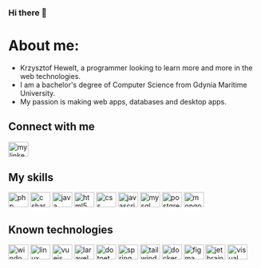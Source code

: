 ### Hi there 👋

# About me:

- Krzysztof Hewelt, a programmer looking to learn more and more in the web technologies.
- I am a bachelor's degree of Computer Science from Gdynia Maritime University.
- My passion is making web apps, databases and desktop apps.

## Connect with me
<a href="https://www.linkedin.com/in/krzysztof-hewelt-479197237/"><img width="40" height="30" alt="my linkedin" src="https://cdn.jsdelivr.net/gh/devicons/devicon/icons/linkedin/linkedin-original.svg"></a>

## My skills
<div style="display:inline-block;">
<img width="40" height="30" alt="php" src="https://cdn.jsdelivr.net/gh/devicons/devicon/icons/php/php-original.svg">
<img width="40" height="30" alt="c sharp" src="https://cdn.jsdelivr.net/gh/devicons/devicon/icons/csharp/csharp-original.svg">
<img width="40" height="30" alt="java" src="https://cdn.jsdelivr.net/gh/devicons/devicon/icons/java/java-original-wordmark.svg">
<img width="40" height="30" alt="html5" src="https://cdn.jsdelivr.net/gh/devicons/devicon/icons/html5/html5-original.svg">
<img width="40" height="30" alt="css" src="https://cdn.jsdelivr.net/gh/devicons/devicon/icons/css3/css3-original.svg">
<img width="40" height="30" alt="javascript" src="https://cdn.jsdelivr.net/gh/devicons/devicon/icons/javascript/javascript-original.svg">
<img width="40" height="30" alt="mysql" src="https://cdn.jsdelivr.net/gh/devicons/devicon/icons/mysql/mysql-original-wordmark.svg">
<img width="40" height="30" alt="postgres" src="https://cdn.jsdelivr.net/gh/devicons/devicon/icons/postgresql/postgresql-original-wordmark.svg">
<img width="40" height="30" alt="mongodb" src="https://cdn.jsdelivr.net/gh/devicons/devicon/icons/mongodb/mongodb-original-wordmark.svg">
</div>

## Known technologies
<div style="display:inline-block;">
<img width="40" height="30" alt="windows" src="https://cdn.jsdelivr.net/gh/devicons/devicon/icons/windows8/windows8-original.svg">
<img width="40" height="30" alt="linux" src="https://cdn.jsdelivr.net/gh/devicons/devicon/icons/linux/linux-original.svg">
<img width="40" height="30" alt="vuejs" src="https://cdn.jsdelivr.net/gh/devicons/devicon/icons/vuejs/vuejs-original.svg">
<img width="40" height="30" alt="laravel" src="https://cdn.jsdelivr.net/gh/devicons/devicon/icons/laravel/laravel-plain-wordmark.svg">
<img width="40" height="30" alt="dotnet core" src="https://cdn.jsdelivr.net/gh/devicons/devicon/icons/dotnetcore/dotnetcore-original.svg">
<img width="40" height="30" alt="spring" src="https://cdn.jsdelivr.net/gh/devicons/devicon/icons/spring/spring-original-wordmark.svg">
<img width="40" height="30" alt="tailwind" src="https://cdn.jsdelivr.net/gh/devicons/devicon/icons/tailwindcss/tailwindcss-plain.svg">
<img width="40" height="30" alt="docker" src="https://cdn.jsdelivr.net/gh/devicons/devicon/icons/docker/docker-plain-wordmark.svg">
<img width="40" height="30" alt="figma" src="https://cdn.jsdelivr.net/gh/devicons/devicon/icons/figma/figma-original.svg">
<img width="40" height="30" alt="jetbrains" src="https://cdn.jsdelivr.net/gh/devicons/devicon/icons/jetbrains/jetbrains-original.svg">
<img width="40" height="30" alt="visual studio" src="https://cdn.jsdelivr.net/gh/devicons/devicon/icons/visualstudio/visualstudio-plain.svg">
</div>
